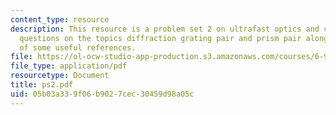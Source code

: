 ```yaml
---
content_type: resource
description: This resource is a problem set 2 on ultrafast optics and covers 2 problem
  questions on the topics diffraction grating pair and prism pair along with list
  of some useful references.
file: https://ol-ocw-studio-app-production.s3.amazonaws.com/courses/6-977-ultrafast-optics-spring-2005/05b03a339f06b9027cec30459d98a05c_ps2.pdf
file_type: application/pdf
resourcetype: Document
title: ps2.pdf
uid: 05b03a33-9f06-b902-7cec-30459d98a05c
---
```


